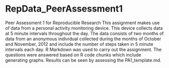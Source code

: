 # RepData_PeerAssessment1
Peer Assessment 1 for Reproducible Research
This assignment makes use of data from a personal activity monitoring device. This device collects data at 5 minute 
intervals throughout the day. The data consists of two months of data from an anonymous individual collected during the 
months of October and November, 2012 and include the number of steps taken in 5 minute intervals each day.
R Markdown was used to carry out the assignment. The questions were answered based on R code chunks which include 
generating graphs. Results can be seen by assessing the PA1_template.md.
